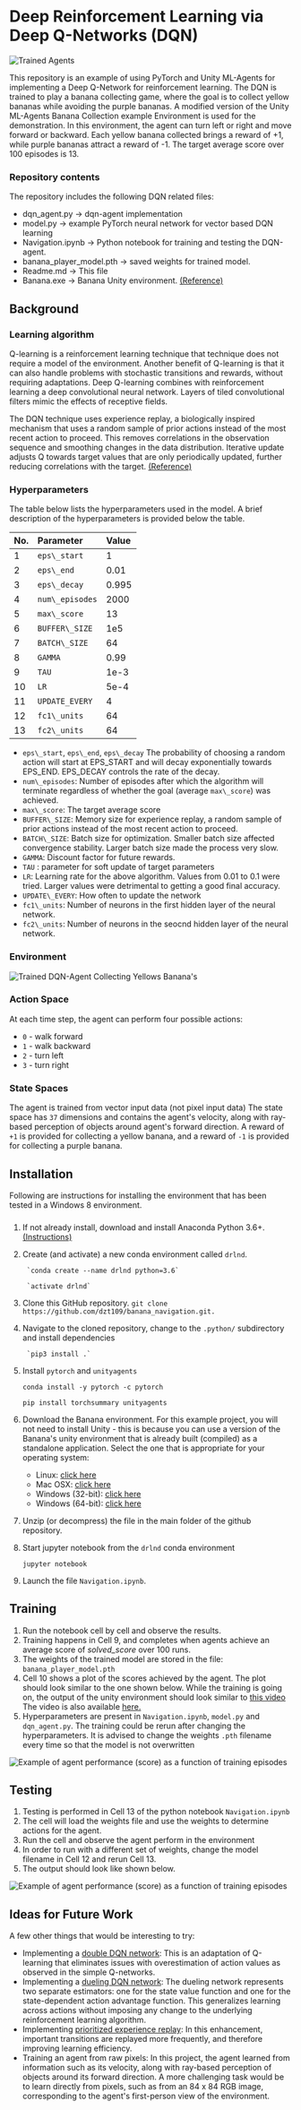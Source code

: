 [//]: # (Image References)

[image1]: https://user-images.githubusercontent.com/10624937/42135602-b0335606-7d12-11e8-8689-dd1cf9fa11a9.gif "Trained Agents"
[image2]: https://user-images.githubusercontent.com/10624937/42386929-76f671f0-8106-11e8-9376-f17da2ae852e.png "Kernel"

# Deep Reinforcement Learning via Deep Q-Networks (DQN)

![Trained Agents][image1]

 

This repository is an example of using PyTorch and Unity ML-Agents for implementing a Deep Q-Network for reinforcement learning. The DQN is trained to play a banana collecting game, where the goal is to collect yellow bananas while avoiding the purple bananas. A modified version of the Unity ML-Agents Banana Collection example Environment is used for the demonstration. In this environment, the agent can turn left or right and move forward or backward. Each yellow banana collected brings a reward of +1, while purple bananas attract a reward of -1.  The target average score over 100 episodes is 13.  
 

### Repository contents

The repository includes the following DQN related files:
- dqn_agent.py -> dqn-agent implementation
- model.py -> example PyTorch neural network for vector based DQN learning
- Navigation.ipynb -> Python notebook for training and testing the DQN-agent.
- banana_player_model.pth -> saved weights for trained model.
- Readme.md -> This file
- Banana.exe -> Banana Unity environment. [(Reference)](https://github.com/Unity-Technologies/ml-agents)


## Background

### Learning algorithm

Q-learning is a reinforcement learning technique that technique does not require a model of the environment. Another benefit of Q-learning is that it can also handle problems with stochastic transitions and rewards, without requiring adaptations. Deep Q-learning combines with reinforcement learning a deep convolutional neural network. Layers of tiled convolutional filters mimic the effects of receptive fields. 

The DQN technique uses experience replay, a biologically inspired mechanism that uses a random sample of prior actions instead of the most recent action to proceed. This removes correlations in the observation sequence and smoothing changes in the data distribution. Iterative update adjusts Q towards target values that are only periodically updated, further reducing correlations with the target. [(Reference)](https://en.wikipedia.org/wiki/Q-learning)   

### Hyperparameters

The table below lists the hyperparameters used in the model. A brief description of the hyperparameters is provided below the table. 

| No. | Parameter | Value | 
|:----|:----------|:------|
|1| `eps\_start`     |1   	  |
|2| `eps\_end`       |0.01	  |
|3| `eps\_decay`     |0.995  |
|4| `num\_episodes`  |2000   |
|5| `max\_score`     |13     |
|6| `BUFFER\_SIZE`   |1e5    |
|7| `BATCH\_SIZE`    |64     |
|8| `GAMMA`         |0.99   |
|9| `TAU`           |1e-3   |
|10| `LR`           |5e-4   |
|11| `UPDATE_EVERY` |4      |
|12| `fc1\_units`    |64     |
|13| `fc2\_units`    |64     |

-  `eps\_start`, `eps\_end`, `eps\_decay`   The probability of choosing a random action will start at EPS\_START and will decay exponentially towards EPS\_END. EPS\_DECAY controls the rate of the decay.
- `num\_episodes`: Number of episodes after which the algorithm will terminate regardless of whether the goal (average `max\_score`) was achieved.
- `max\_score`: The target average score   
- `BUFFER\_SIZE`: Memory size for experience replay, a random sample of prior actions instead of the most recent action to proceed. 
- `BATCH\_SIZE`: Batch size for optimization. Smaller batch size affected convergence stability. Larger batch size made the process very slow.   
- `GAMMA`: Discount factor for future rewards.       
- `TAU` : parameter for soft update of target parameters        
- `LR`: Learning rate for the above algorithm. Values from 0.01 to 0.1 were tried. Larger values were detrimental to getting a good final accuracy.          
- `UPDATE\_EVERY`: How often to update the network
- `fc1\_units`: Number of neurons in the first hidden layer of the neural network. 
- `fc2\_units`: Number of neurons in the seocnd hidden layer of the neural network. 


### Environment


![Trained DQN-Agent Collecting Yellows Banana's](media/solved_banana.gif)

### Action Space
At each time step, the agent can perform four possible actions:
- `0` - walk forward 
- `1` - walk backward
- `2` - turn left
- `3` - turn right

### State Spaces 
The agent is trained from vector input data (not pixel input data)
The state space has `37` dimensions and contains the agent's velocity, along with ray-based perception of objects around agent's forward direction.  A reward of `+1` is provided for collecting a yellow banana, and a reward of `-1` is provided for collecting a purple banana. 

## Installation
Following are instructions for installing the environment that has been tested in a Windows 8 environment. 

### 
1. If not already install, download and install Anaconda Python 3.6+. [(Instructions)](https://www.anaconda.com/download/)

2. Create (and activate) a new conda environment called `drlnd`.
		
		`conda create --name drlnd python=3.6`
	
		`activate drlnd`

3. Clone this GitHub repository.
	`git clone https://github.com/dzt109/banana_navigation.git.`

4. Navigate to the cloned repository, change to the `.python/` subdirectory and install dependencies 
		
		`pip3 install .`

5. Install `pytorch` and `unityagents`

	`conda install -y pytorch -c pytorch`

	`pip install torchsummary unityagents`

6. Download the Banana environment. For this example project, you will not need to install Unity - this is because you can use a version of the Banana's unity environment that is already built (compiled) as a standalone application. Select the one that is appropriate for your operating system:

	
	- Linux: [click here](https://s3-us-west-1.amazonaws.com/udacity-drlnd/P1/Banana/Banana_Linux.zip)
	- Mac OSX: [click here](https://s3-us-west-1.amazonaws.com/udacity-drlnd/P1/Banana/Banana.app.zip)
	- Windows (32-bit): [click here](https://s3-us-west-1.amazonaws.com/udacity-drlnd/P1/Banana/Banana_Windows_x86.zip)
	- Windows (64-bit): [click here](https://s3-us-west-1.amazonaws.com/udacity-drlnd/P1/Banana/Banana_Windows_x86_64.zip)

7. Unzip (or decompress) the file in the main folder of the github repository. 

8. Start jupyter notebook from the `drlnd` conda environment
 
	`jupyter notebook`
   
9. Launch the file `Navigation.ipynb`.
 
 
## Training

1. Run the notebook cell by cell and observe the results. 
2. Training happens in Cell 9, and completes when agents achieve an average score of *solved_score* over 100 runs.
3. The weights of the trained model are stored in the file: `banana_player_model.pth`
4. Cell 10 shows a plot of the scores achieved by the agent. The plot should look similar to the one shown below. While the training is going on, the output of the unity environment should look similar to [this video](https://www.youtube.com/watch?v=JHAdmHcH8g8&feature=youtu.be) The video is also available [here.](media/banana_training.avi)
5. Hyperparameters are present in `Navigation.ipynb`, `model.py` and `dqn_agent.py`. The training could be rerun after changing the hyperparameters. It is advised to change the weights `.pth` filename every time so that the model is not overwritten
 
 
 ![Example of agent performance (score) as a function of training episodes](media/scores_1.png)


## Testing
 1. Testing is performed in Cell 13 of the python notebook  `Navigation.ipynb`
 2. The cell will load the weights file and use the weights to determine actions for the agent.  
 3. Run the cell and observe the agent perform in the environment 
 4. In order to run with a different set of weights, change the model filename in Cell 12 and rerun Cell 13.
 5.  The output should look like shown below.


 ![Example of agent performance (score) as a function of training episodes](media/solved_banana.gif)

## Ideas for Future Work

A few other things that would be interesting to try: 

- Implementing a [double DQN network](https://arxiv.org/abs/1509.06461): This is an adaptation of Q-learning that  eliminates issues with overestimation of action values as observed in the simple Q-networks.
- Implementing a [dueling DQN network](https://arxiv.org/abs/1511.06581): The dueling network represents two separate estimators: one for the state value function and one for the state-dependent action advantage function. This generalizes learning across actions without imposing any change to the underlying reinforcement learning algorithm.
- Implementing [prioritized experience replay](https://arxiv.org/abs/1511.05952): In this enhancement, important transitions are replayed more frequently, and therefore improving learning efficiency.  
- Training an agent from raw pixels: In this project, the agent learned from information such as its velocity, along with ray-based perception of objects around its forward direction. A more challenging task would be to learn directly from pixels, such as from an 84 x 84 RGB image, corresponding to the agent's first-person view of the environment.
